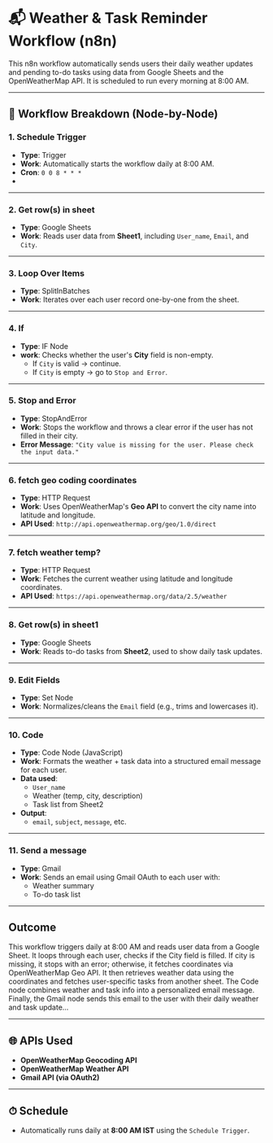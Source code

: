 
# 📬 Weather & Task Reminder Workflow (n8n)

This n8n workflow automatically sends users their daily weather updates and pending to-do tasks using data from Google Sheets and the OpenWeatherMap API. It is scheduled to run every morning at 8:00 AM.

---

## 🧩 Workflow Breakdown (Node-by-Node)

### 1. **Schedule Trigger**
- **Type**: Trigger
- **Work**: Automatically starts the workflow daily at 8:00 AM.
- **Cron**: `0 0 8 * * *`
- 

---

### 2. **Get row(s) in sheet**
- **Type**: Google Sheets
- **Work**: Reads user data from **Sheet1**, including `User_name`, `Email`, and `City`.

---

### 3. **Loop Over Items**
- **Type**: SplitInBatches
- **Work**: Iterates over each user record one-by-one from the sheet.

---

### 4. **If**
- **Type**: IF Node
- **work**: Checks whether the user's **City** field is non-empty.
  - If `City` is valid → continue.
  - If `City` is empty → go to `Stop and Error`.

---

### 5. **Stop and Error**
- **Type**: StopAndError
- **Work**: Stops the workflow and throws a clear error if the user has not filled in their city.
- **Error Message**: `"City value is missing for the user. Please check the input data."`

---

### 6. **fetch geo coding coordinates**
- **Type**: HTTP Request
- **Work**: Uses OpenWeatherMap's **Geo API** to convert the city name into latitude and longitude.
- **API Used**: `http://api.openweathermap.org/geo/1.0/direct`

---

### 7. **fetch weather temp?**
- **Type**: HTTP Request
- **Work**: Fetches the current weather using latitude and longitude coordinates.
- **API Used**: `https://api.openweathermap.org/data/2.5/weather`

---

### 8. **Get row(s) in sheet1**
- **Type**: Google Sheets
- **Work**: Reads to-do tasks from **Sheet2**, used to show daily task updates.

---

### 9. **Edit Fields**
- **Type**: Set Node
- **Work**: Normalizes/cleans the `Email` field (e.g., trims and lowercases it).

---

### 10. **Code**
- **Type**: Code Node (JavaScript)
- **Work**: Formats the weather + task data into a structured email message for each user.
- **Data used**:
  - `User_name`
  - Weather (temp, city, description)
  - Task list from Sheet2
- **Output**:
  - `email`, `subject`, `message`, etc.

---

### 11. **Send a message**
- **Type**: Gmail
- **Work**: Sends an email using Gmail OAuth to each user with:
  - Weather summary
  - To-do task list

---

##  Outcome
This workflow triggers daily at 8:00 AM and reads user data from a Google Sheet.
It loops through each user, checks if the City field is filled.
If city is missing, it stops with an error; otherwise, it fetches coordinates via OpenWeatherMap Geo API.
It then retrieves weather data using the coordinates and fetches user-specific tasks from another sheet.
The Code node combines weather and task info into a personalized email message.
Finally, the Gmail node sends this email to the user with their daily weather and task update...


---

## 🌐 APIs Used
- **OpenWeatherMap Geocoding API**
- **OpenWeatherMap Weather API**
- **Gmail API (via OAuth2)**

---

## ⏱ Schedule
- Automatically runs daily at **8:00 AM IST** using the `Schedule Trigger`.

